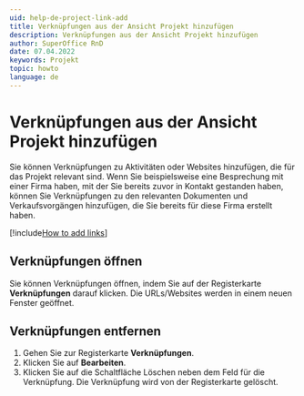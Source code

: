 ```yaml
---
uid: help-de-project-link-add
title: Verknüpfungen aus der Ansicht Projekt hinzufügen
description: Verknüpfungen aus der Ansicht Projekt hinzufügen
author: SuperOffice RnD
date: 07.04.2022
keywords: Projekt
topic: howto
language: de
---
```


# Verknüpfungen aus der Ansicht Projekt hinzufügen

Sie können Verknüpfungen zu Aktivitäten oder Websites hinzufügen, die für das Projekt relevant sind. Wenn Sie beispielsweise eine Besprechung mit einer Firma haben, mit der Sie bereits zuvor in Kontakt gestanden haben, können Sie Verknüpfungen zu den relevanten Dokumenten und Verkaufsvorgängen hinzufügen, die Sie bereits für diese Firma erstellt haben.

[!include[How to add links](../../learn/includes/howto-add-links.md)]

## Verknüpfungen öffnen

Sie können Verknüpfungen öffnen, indem Sie auf der Registerkarte **Verknüpfungen** darauf klicken. Die URLs/Websites werden in einem neuen Fenster geöffnet.

## Verknüpfungen entfernen

1. Gehen Sie zur Registerkarte **Verknüpfungen**.
1. Klicken Sie auf **Bearbeiten**.
1. Klicken Sie auf die Schaltfläche Löschen neben dem Feld für die Verknüpfung. Die Verknüpfung wird von der Registerkarte gelöscht.
